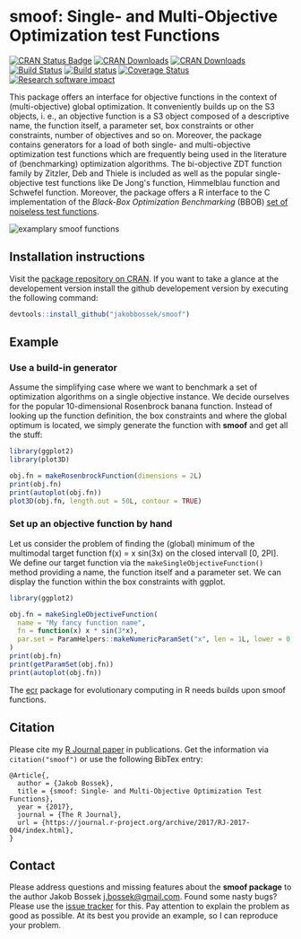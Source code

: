 # smoof: Single- and Multi-Objective Optimization test Functions

[![CRAN Status Badge](http://www.r-pkg.org/badges/version/smoof)](http://cran.r-project.org/web/packages/smoof)
[![CRAN Downloads](http://cranlogs.r-pkg.org/badges/smoof)](http://cran.rstudio.com/web/packages/smoof/index.html)
[![CRAN Downloads](http://cranlogs.r-pkg.org/badges/grand-total/smoof?color=orange)](http://cran.rstudio.com/web/packages/smoof/index.html)
[![Build Status](https://travis-ci.org/jakobbossek/smoof.svg)](https://travis-ci.org/jakobbossek/smoof)
[![Build status](https://ci.appveyor.com/api/projects/status/4b468f5phkb4lmeq/branch/master?svg=true)](https://ci.appveyor.com/project/jakobbossek/smoof/branch/master)
[![Coverage Status](https://coveralls.io/repos/jakobbossek/smoof/badge.svg)](https://coveralls.io/r/jakobbossek/smoof)
[![Research software impact](http://depsy.org/api/package/cran/smoof/badge.svg)](http://depsy.org/package/r/smoof)

This package offers an interface for objective functions in the context of (multi-objective) global optimization. It conveniently builds up on the S3 objects, i. e., an objective function is a S3 object composed of a descriptive name, the function itself, a parameter set, box constraints or other constraints, number of objectives and so on. Moreover, the package contains generators for a load of both single- and multi-objective optimization test functions which are frequently being used in the literature of (benchmarking) optimization algorithms.
The bi-objective ZDT function family by Zitzler, Deb and Thiele is included as well as the popular single-objective test functions like De Jong's function, Himmelblau function and Schwefel function. Moreover, the package offers a R interface to the C implementation of the *Black-Box Optimization Benchmarking* (BBOB) [set of noiseless test functions](http://coco.gforge.inria.fr/doku.php?id=bbob-2009-downloads).

![examplary smoof functions](https://raw.githubusercontent.com/jakobbossek/smoof/screenshots/smoof_funs_example.png)

## Installation instructions

Visit the [package repository on CRAN](http://cran.r-project.org/web/packages/smoof/index.html). If you want to take a glance at the developement version install the github developement version by executing the following command:

```r
devtools::install_github("jakobbossek/smoof")
```

## Example

### Use a build-in generator
Assume the simplifying case where we want to benchmark a set of optimization algorithms on a single objective instance. We decide ourselves for the popular 10-dimensional Rosenbrock banana function. Instead of looking up the function definition, the box constraints and where the global optimum is located, we simply generate the function with **smoof** and get all the stuff:

```r
library(ggplot2)
library(plot3D)

obj.fn = makeRosenbrockFunction(dimensions = 2L)
print(obj.fn)
print(autoplot(obj.fn))
plot3D(obj.fn, length.out = 50L, contour = TRUE)
```

### Set up an objective function by hand
Let us consider the problem of finding the (global) minimum of the multimodal target function f(x) = x sin(3x) on the closed intervall [0, 2PI]. We define our target function via the ```makeSingleObjectiveFunction()``` method providing a name, the function itself and a parameter set. We can display the function within the box constraints with ggplot.

```r
library(ggplot2)

obj.fn = makeSingleObjectiveFunction(
  name = "My fancy function name",
  fn = function(x) x * sin(3*x),
  par.set = ParamHelpers::makeNumericParamSet("x", len = 1L, lower = 0, upper = 2 * pi)
)
print(obj.fn)
print(getParamSet(obj.fn))
print(autoplot(obj.fn))
```

The [ecr](https://github.com/jakobbossek/ecr2) package for evolutionary computing in R needs builds upon smoof functions.

## Citation

Please cite my [R Journal paper](https://journal.r-project.org/archive/2017/RJ-2017-004/index.html) in publications. Get the information via `citation("smoof")` or use the following BibTex entry:
```
@Article{,
  author = {Jakob Bossek},
  title = {smoof: Single- and Multi-Objective Optimization Test Functions},
  year = {2017},
  journal = {The R Journal},
  url = {https://journal.r-project.org/archive/2017/RJ-2017-004/index.html},
}
```

## Contact

Please address questions and missing features about the **smoof package** to the author Jakob Bossek <j.bossek@gmail.com>. Found some nasty bugs? Please use the [issue tracker](https://github.com/jakobbossek/smoof/issues) for this. Pay attention to explain the problem as good as possible. At its best you provide an example, so I can reproduce your problem.

